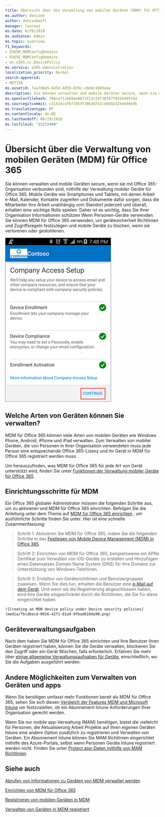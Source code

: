 ```yaml
---
title: Übersicht über die Verwaltung von mobilen Geräten (MDM) für Office 365
ms.author: deniseb
author: denisebmsft
manager: laurawi
ms.date: 6/29/2018
ms.audience: Admin
ms.topic: overview
f1_keywords:
- O365M_MDMConfigDomains
- O365E_MDMConfigDomains
- ms.o365.cc.DevicePolicy
ms.service: o365-administration
localization_priority: Normal
search.appverid:
- MET150
ms.assetid: faa7d8e5-645d-4d59-839c-c8d4c1869e4a
description: Sie können verwalten und mobile Geräten secure, wenn sie mit Office 365-Organisation verbunden sind, mithilfe der Verwaltung mobiler Geräte für Office 365. Mobile Geräte wie Smartphones und Tablets, mit denen Arbeit e-Mail, Kalender, Kontakte zugreifen und Dokumente dafür sorgen, dass die Mitarbeiter ihre Arbeit unabhängig vom Standort jederzeit und überall, erhalten eine wichtige Rolle spielen. Daher ist es wichtig, dass Sie Ihrer Organisation Informationen schützen Wenn Personen-Geräte verwenden. Sie können MDM für Office 365 verwenden, um gerätesicherheit Richtlinien und Zugriffsregeln festzulegen und mobile Geräte zu löschen, wenn sie verlorenen oder gestohlenen.
ms.openlocfilehash: f06cef11b68ee0673f13c54738f07f4556495fdd
ms.sourcegitcommit: c31424cafbf1953f2864d7e2ceb95b329a694edb
ms.translationtype: MT
ms.contentlocale: de-DE
ms.lasthandoff: 08/29/2018
ms.locfileid: "23272490"
---
```

# <a name="overview-of-mobile-device-management-mdm-for-office-365"></a>Übersicht über die Verwaltung von mobilen Geräten (MDM) für Office 365

Sie können verwalten und mobile Geräten secure, wenn sie mit Office 365-Organisation verbunden sind, mithilfe der Verwaltung mobiler Geräte für Office 365. Mobile Geräte wie Smartphones und Tablets, mit denen Arbeit e-Mail, Kalender, Kontakte zugreifen und Dokumente dafür sorgen, dass die Mitarbeiter ihre Arbeit unabhängig vom Standort jederzeit und überall, erhalten eine wichtige Rolle spielen. Daher ist es wichtig, dass Sie Ihrer Organisation Informationen schützen Wenn Personen-Geräte verwenden. Sie können MDM für Office 365 verwenden, um gerätesicherheit Richtlinien und Zugriffsregeln festzulegen und mobile Geräte zu löschen, wenn sie verlorenen oder gestohlenen.
  
![MDM auf Android-Telefon](media/69b9a9f6-13ac-4e36-99ca-95e82e0375aa.png)
  
## <a name="what-types-of-devices-can-you-manage"></a>Welche Arten von Geräten können Sie verwalten?

MDM für Office 365 können viele Arten von mobilen Geräten wie Windows Phone, Android, iPhone und iPad verwalten. Zum Verwalten von mobiler Geräten, die von Personen in Ihrer Organisation verwendeten muss jede Person eine entsprechende Office 365-Lizenz und ihr Gerät in MDM für Office 365 registriert werden muss. 
  
Um herauszufinden, was MDM für Office 365 für jede Art von Gerät unterstützt wird, finden Sie unter [Funktionen der Verwaltung mobiler Geräte für Office 365](capabilities-of-mobile-device-management.md).
  
## <a name="setup-steps-for-mdm"></a>Einrichtungsschritte für MDM

Ein Office 365 globaler Administrator müssen die folgenden Schritte aus, um zu aktivieren und MDM für Office 365 einrichten. Befolgen Sie die Anleitung unter dem Thema auf [MDM für Office 365 einrichten](set-up-mobile-device-management.md) , um ausführliche Schritte finden Sie unter. Hier ist eine schnelle Zusammenfassung: 
  
> Schritt 1: Aktivieren Sie MDM für Office 365, indem Sie die folgenden Schritte in das [Festlegen von Mobile Device Management (MDM) in Office 365](set-up-mobile-device-management.md).
    
> Schritt 2: Einrichten von MDM für Office 365, beispielsweise ein APNs Zertifikat zum Verwalten von iOS-Geräte zu erstellen und Hinzufügen eines Datensatzes Domain Name System (DNS) für Ihre Domäne zur Unterstützung von Windows-Telefonen.
    
> Schritt 3: Erstellen von Geräterichtlinien und Benutzergruppen zuweisen. Wenn Sie dies tun, erhalten die Benutzer eine [e-Mail auf dem Gerät](enroll-your-mobile-device.md). Und wenn sie die Registrierung abgeschlossen haben, wird ihre Geräte eingeschränkt durch die Richtlinien, die Sie für diese eingerichtet haben.
    
    ![Creating an MDN device policy under Device security policies](media/fbcdbecd-0016-42f1-81a9-9fbad610da90.png)
  
## <a name="device-management-tasks"></a>Geräteverwaltungsaufgaben

Nach dem haben Sie MDM für Office 365 einrichten und Ihre Benutzer ihren Geräten registriert haben, können Sie die Geräte verwalten, blockieren Sie den Zugriff oder ein Gerät Wischen, falls erforderlich. Erfahren Sie mehr über [einige allgemeine Verwaltungsaufgaben für Geräte](manage-devices-in-mdm.md), einschließlich, wo Sie die Aufgaben ausgeführt werden.
  
## <a name="other-ways-to-manage-devices-and-apps"></a>Andere Möglichkeiten zum Verwalten von Geräten und apps

Wenn Sie benötigen umfasst mehr Funktionen bereit als MDM für Office 365, sehen Sie sich diesen [Vergleich der Features MDM und Microsoft Intune](choose-between-mdm-and-intune.md) um festzustellen, ob ein Abonnement Intune Anforderungen Ihrer Organisation gerecht werden. 
  
Wenn Sie nur mobile app-Verwaltung (MAM) benötigen, bietet die vielleicht für Personen, die Aktualisierung Arbeit Projekte auf ihren eigenen Geräten Intune eine andere Option zusätzlich zu registrieren und Verwalten von Geräten. Ein Abonnement Intune können Sie MAM Richtlinien eingerichtet mithilfe des Azure-Portals, selbst wenn Personen Geräte Intune registriert werden nicht. Finden Sie unter [Protect app-Daten mithilfe von MAM Richtlinien](https://go.microsoft.com/fwlink/?LinkId=825439). 
  
## <a name="see-also"></a>Siehe auch

[Abrufen von Informationen zu Geräten von MDM verwaltet werden](get-details-about-mdm-managed-devices.md)

[Einrichten von MDM für Office 365](set-up-mobile-device-management.md)
  
[Registrieren von mobilen Geräten in MDM](enroll-your-mobile-device.md)
  
[Verwalten von Geräten in MDM registriert](manage-devices-in-mdm.md)

